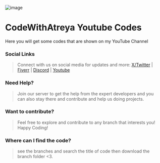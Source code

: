 ![image](https://github.com/diwasatreya/Youtube-Tutorial/assets/74746579/ea76bad7-54d8-4c74-9309-c74247e70cf1)

# CodeWithAtreya Youtube Codes
Here you will get some codes that are shown on my YouTube Channel

### Social Links
> Connect with us on social media for updates and more:
> [X/Twitter](https://twitter.com/DiwasAtreya) | [Fiverr](https://www.fiverr.com/diptiatreya) | [Discord](https://discord.gg/aromax-development-708565122188312579) | [Youtube](https://www.youtube.com/channel/UCprRYOr1nWjKDklvvBIqw5g)

### Need Help?
> Join our server to get the help from the expert developers and you can also stay there and contribute and help us doing projects.

### Want to contribute?
> Feel free to explore and contribute to any branch that interests you!
> Happy Coding!



### Where can I find the code?
> see the branches and search the title of code then download the branch folder <3.
